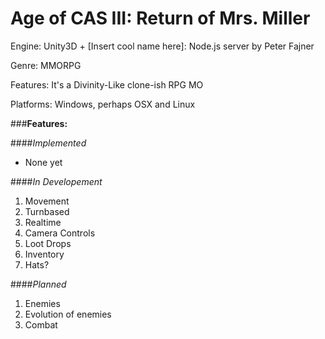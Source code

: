 Age of CAS III: Return of Mrs. Miller
====================

Engine: Unity3D + [Insert cool name here]: Node.js server by Peter Fajner 

Genre: MMORPG

Features: It's a Divinity-Like clone-ish RPG MO

Platforms: Windows, perhaps OSX and Linux

###**Features:**

####*Implemented*
- None yet

####*In Developement*
1. Movement 
  2. Turnbased
  3. Realtime
2. Camera Controls
3. Loot Drops
4. Inventory
5. Hats?

####*Planned*
1. Enemies
2. Evolution of enemies 
3. Combat


